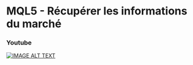 # MQL5 - Récupérer les informations du marché

### Youtube

[![IMAGE ALT TEXT](http://img.youtube.com/vi/yvLR1KE1zFs/0.jpg)](http://www.youtube.com/watch?v=yvLR1KE1zFs "MQL5 - Récupérer les informations du marché")